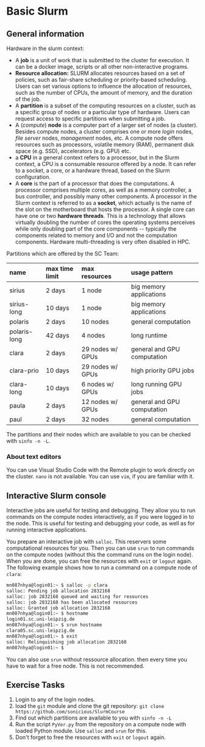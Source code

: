 # Basic Slurm

## General information

Hardware in the slurm context:

- A **job** is a unit of work that is submitted to the cluster for execution. It can be a docker image, scripts or all other non-interactive programs. 
- **Resource allocation:** SLURM allocates resources based on a set of policies, such as fair-share scheduling or priority-based scheduling. Users can set various options to influence the allocation of resources, such as the number of CPUs, the amount of memory, and the duration of the job.
- A **partition** is a subset of the computing resources on a cluster, such as a specific group of nodes or a particular type of hardware. Users can request access to specific partitions when submitting a job.
- A (*compute*) **node** is a computer part of a larger set of nodes (a cluster). Besides compute nodes, a cluster comprises one or more *login* nodes, *file server* nodes, *management* nodes, etc. A compute node offers resources such as processors, volatile memory (RAM), permanent disk space (e.g. SSD), accelerators (e.g. GPU) etc.
- a **CPU** in a general context refers to a processor, but in the Slurm context, a CPU is a consumable resource offered by a node. It can refer to a socket, a core, or a hardware thread, based on the Slurm configuration.
- A **core** is the part of a processor that does the computations. A processor comprises multiple cores, as well as a memory controller, a bus controller, and possibly many other components. A processor in the Slurm context is referred to as a **socket**, which actually is the name of the slot on the motherboard that hosts the processor. A single core can have one or two **hardware threads**. This is a technology that allows virtually doubling the number of cores the operating systems perceives while only doubling part of the core components -- typically the components related to memory and I/O and not the computation components. Hardware multi-threading is very often disabled in HPC.

Partitions which are offered by the SC Team:

| name         | max time limit | max resources    | usage pattern               |
| :----------- | :------------- | :--------------- | :-------------------------- |
| sirius       | 2 days         | 1 node           | big memory applications     |
| sirius-long  | 10 days        | 1 node           | big memory applications     |
| polaris      | 2 days         | 10 nodes         | general computation         |
| polaris-long | 42 days        | 4 nodes          | long runtime                |
| clara        | 2 days         | 29 nodes w/ GPUs | general and GPU computation |
| clara-prio   | 10 days        | 29 nodes w/ GPUs | high priority GPU jobs      |
| clara-long   | 10 days        | 6 nodes w/ GPUs  | long running GPU jobs       |
| paula        | 2 days         | 12 nodes w/ GPUs | general and GPU computation |
| paul         | 2 days         | 32 nodes         | general computation         |

The partitions and their nodes which are available to you can be checked with `sinfo -n -L`.

### About text editors

You can use Visual Studio Code with the Remote plugin to work directly on the cluster. `nano` is not available. You can use `vim`, if you are familiar with it.

## Interactive Slurm console

Interactive jobs are useful for testing and debugging. They allow you to run commands on the compute nodes interactively, as if you were logged in to the node. This is useful for testing and debugging your code, as well as for running interactive applications. 

You prepare an interactive job with `salloc`. This reservers some computational resources for you. Then you can use `srun` to run commands on the compute nodes (without this the command runs on the login node). When you are done, you can free the resources with `exit` or `logout` again. The following example shows how to run a command on a compute node of `clara`:

```bash
mn087nhya@login01:~ $ salloc -p clara
salloc: Pending job allocation 2832168
salloc: job 2832168 queued and waiting for resources
salloc: job 2832168 has been allocated resources
salloc: Granted job allocation 2832168
mn087nhya@login01:~ $ hostname
login01.sc.uni-leipzig.de
mn087nhya@login01:~ $ srun hostname
clara05.sc.uni-leipzig.de
mn087nhya@login01:~ $ exit
salloc: Relinquishing job allocation 2832168
mn087nhya@login01:~ $
```

You can also use `srun` without ressource allocation. then every time you have to wait for a free node. This is not recommended.

## Exercise Tasks

1. Login to any of the login nodes.
1. load the `git` module and clone the git repository: `git clone https://github.com/sonicious/SlurmCourse`
1. Find out which partitions are available to you with `sinfo -n -L`
1. Run the script `PyVer.py` from the repository on a compute node with loaded Python module. Use `salloc` and `srun` for this.
1. Don't forget to free the resources with `exit` or `logout` again.